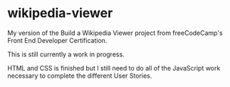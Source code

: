 # wikipedia-viewer
My version of the Build a Wikipedia Viewer project from freeCodeCamp's Front End Developer Certification.

This is still currently a work in progress.

HTML and CSS is finished but I still need to do all of the JavaScript work necessary to complete the different User Stories.
